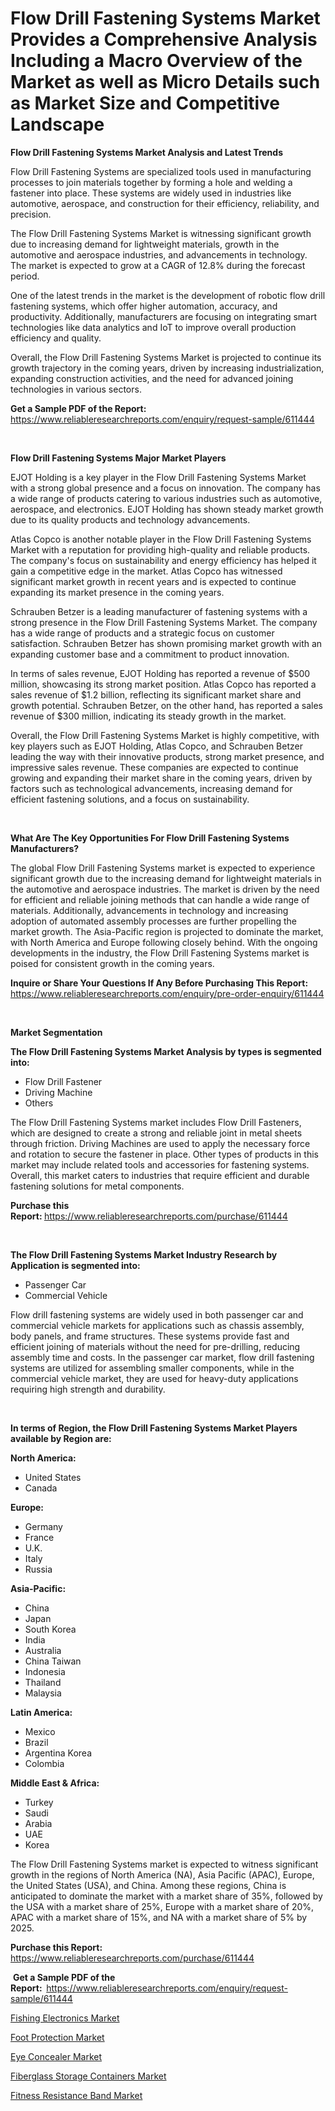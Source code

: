 <p><h1>Flow Drill Fastening Systems Market Provides a Comprehensive Analysis Including a Macro Overview of the Market as well as Micro Details such as Market Size and Competitive Landscape</h1></p><p><strong>Flow Drill Fastening Systems Market Analysis and Latest Trends</strong></p>
<p><p>Flow Drill Fastening Systems are specialized tools used in manufacturing processes to join materials together by forming a hole and welding a fastener into place. These systems are widely used in industries like automotive, aerospace, and construction for their efficiency, reliability, and precision.</p><p>The Flow Drill Fastening Systems Market is witnessing significant growth due to increasing demand for lightweight materials, growth in the automotive and aerospace industries, and advancements in technology. The market is expected to grow at a CAGR of 12.8% during the forecast period.</p><p>One of the latest trends in the market is the development of robotic flow drill fastening systems, which offer higher automation, accuracy, and productivity. Additionally, manufacturers are focusing on integrating smart technologies like data analytics and IoT to improve overall production efficiency and quality.</p><p>Overall, the Flow Drill Fastening Systems Market is projected to continue its growth trajectory in the coming years, driven by increasing industrialization, expanding construction activities, and the need for advanced joining technologies in various sectors.</p></p>
<p><strong>Get a Sample PDF of the Report:&nbsp;</strong> <a href="https://www.reliableresearchreports.com/enquiry/request-sample/611444">https://www.reliableresearchreports.com/enquiry/request-sample/611444</a></p>
<p>&nbsp;</p>
<p><strong>Flow Drill Fastening Systems Major Market Players</strong></p>
<p><p>EJOT Holding is a key player in the Flow Drill Fastening Systems Market with a strong global presence and a focus on innovation. The company has a wide range of products catering to various industries such as automotive, aerospace, and electronics. EJOT Holding has shown steady market growth due to its quality products and technology advancements.</p><p>Atlas Copco is another notable player in the Flow Drill Fastening Systems Market with a reputation for providing high-quality and reliable products. The company's focus on sustainability and energy efficiency has helped it gain a competitive edge in the market. Atlas Copco has witnessed significant market growth in recent years and is expected to continue expanding its market presence in the coming years.</p><p>Schrauben Betzer is a leading manufacturer of fastening systems with a strong presence in the Flow Drill Fastening Systems Market. The company has a wide range of products and a strategic focus on customer satisfaction. Schrauben Betzer has shown promising market growth with an expanding customer base and a commitment to product innovation.</p><p>In terms of sales revenue, EJOT Holding has reported a revenue of $500 million, showcasing its strong market position. Atlas Copco has reported a sales revenue of $1.2 billion, reflecting its significant market share and growth potential. Schrauben Betzer, on the other hand, has reported a sales revenue of $300 million, indicating its steady growth in the market.</p><p>Overall, the Flow Drill Fastening Systems Market is highly competitive, with key players such as EJOT Holding, Atlas Copco, and Schrauben Betzer leading the way with their innovative products, strong market presence, and impressive sales revenue. These companies are expected to continue growing and expanding their market share in the coming years, driven by factors such as technological advancements, increasing demand for efficient fastening solutions, and a focus on sustainability.</p></p>
<p>&nbsp;</p>
<p><strong>What Are The Key Opportunities For Flow Drill Fastening Systems Manufacturers?</strong></p>
<p><p>The global Flow Drill Fastening Systems market is expected to experience significant growth due to the increasing demand for lightweight materials in the automotive and aerospace industries. The market is driven by the need for efficient and reliable joining methods that can handle a wide range of materials. Additionally, advancements in technology and increasing adoption of automated assembly processes are further propelling the market growth. The Asia-Pacific region is projected to dominate the market, with North America and Europe following closely behind. With the ongoing developments in the industry, the Flow Drill Fastening Systems market is poised for consistent growth in the coming years.</p></p>
<p><strong>Inquire or Share Your Questions If Any Before Purchasing This Report:</strong> <a href="https://www.reliableresearchreports.com/enquiry/pre-order-enquiry/611444">https://www.reliableresearchreports.com/enquiry/pre-order-enquiry/611444</a></p>
<p>&nbsp;</p>
<p><strong>Market Segmentation</strong></p>
<p><strong>The Flow Drill Fastening Systems Market Analysis by types is segmented into:</strong></p>
<p><ul><li>Flow Drill Fastener</li><li>Driving Machine</li><li>Others</li></ul></p>
<p><p>The Flow Drill Fastening Systems market includes Flow Drill Fasteners, which are designed to create a strong and reliable joint in metal sheets through friction. Driving Machines are used to apply the necessary force and rotation to secure the fastener in place. Other types of products in this market may include related tools and accessories for fastening systems. Overall, this market caters to industries that require efficient and durable fastening solutions for metal components.</p></p>
<p><strong>Purchase this Report:&nbsp;</strong><a href="https://www.reliableresearchreports.com/purchase/611444">https://www.reliableresearchreports.com/purchase/611444</a></p>
<p>&nbsp;</p>
<p><strong>The Flow Drill Fastening Systems Market Industry Research by Application is segmented into:</strong></p>
<p><ul><li>Passenger Car</li><li>Commercial Vehicle</li></ul></p>
<p><p>Flow drill fastening systems are widely used in both passenger car and commercial vehicle markets for applications such as chassis assembly, body panels, and frame structures. These systems provide fast and efficient joining of materials without the need for pre-drilling, reducing assembly time and costs. In the passenger car market, flow drill fastening systems are utilized for assembling smaller components, while in the commercial vehicle market, they are used for heavy-duty applications requiring high strength and durability.</p></p>
<p>&nbsp;</p>
<p><strong>In terms of Region, the Flow Drill Fastening Systems Market Players available by Region are:</strong></p>
<p>
    <p> <strong> North America: </strong>
        <ul>
            <li>United States</li>
            <li>Canada</li>
        </ul>
        </p> 
    <p> <strong> Europe: </strong>
        <ul>
            <li>Germany</li>
            <li>France</li>
            <li>U.K.</li>
            <li>Italy</li>
            <li>Russia</li>
        </ul>
        </p> 
    <p> <strong> Asia-Pacific: </strong>
        <ul>
            <li>China</li>
            <li>Japan</li>
            <li>South Korea</li>
            <li>India</li>
            <li>Australia</li>
            <li>China Taiwan</li>
            <li>Indonesia</li>
            <li>Thailand</li>
            <li>Malaysia</li>
        </ul>
        </p> 
    <p> <strong> Latin America: </strong>
        <ul>
            <li>Mexico</li>
            <li>Brazil</li>
            <li>Argentina Korea</li>
            <li>Colombia</li>
        </ul>
        </p> 
    <p> <strong> Middle East & Africa: </strong>
        <ul>
            <li>Turkey</li>
            <li>Saudi</li>
            <li>Arabia</li>
            <li>UAE</li>
            <li>Korea</li>
        </ul>
    </p>
    </p>
<p><p>The Flow Drill Fastening Systems market is expected to witness significant growth in the regions of North America (NA), Asia Pacific (APAC), Europe, the United States (USA), and China. Among these regions, China is anticipated to dominate the market with a market share of 35%, followed by the USA with a market share of 25%, Europe with a market share of 20%, APAC with a market share of 15%, and NA with a market share of 5% by 2025.</p></p>
<p><strong>Purchase this Report: </strong><a href="https://www.reliableresearchreports.com/purchase/611444">https://www.reliableresearchreports.com/purchase/611444</a></p>
<p>&nbsp;<strong>Get a Sample PDF of the Report:&nbsp;&nbsp;</strong><a href="https://www.reliableresearchreports.com/enquiry/request-sample/611444">https://www.reliableresearchreports.com/enquiry/request-sample/611444</a></p>
<p><strong></strong></p>
<p><p><a href="https://medium.com/@jackytorphy/fishing-electronics-market-trends-and-market-analysis-forecasted-for-period-2024-2031-b9785a91f7f2">Fishing Electronics Market</a></p><p><a href="https://medium.com/@jackytorphy/foot-protection-market-comprehensive-assessment-by-type-application-and-geography-27daf6744e42">Foot Protection Market</a></p><p><a href="https://medium.com/@jackytorphy/eye-concealer-market-outlook-industry-overview-and-forecast-2024-to-2031-b67b059c219d">Eye Concealer Market</a></p><p><a href="https://medium.com/@jackytorphy/fiberglass-storage-containers-market-furnishes-information-on-market-share-market-trends-and-de537f9981ab">Fiberglass Storage Containers Market</a></p><p><a href="https://medium.com/@jackytorphy/fitness-resistance-band-nbsp-market-focuses-on-market-share-size-and-projected-forecast-till-2031-2facd0428bae">Fitness Resistance Band Market</a></p></p>